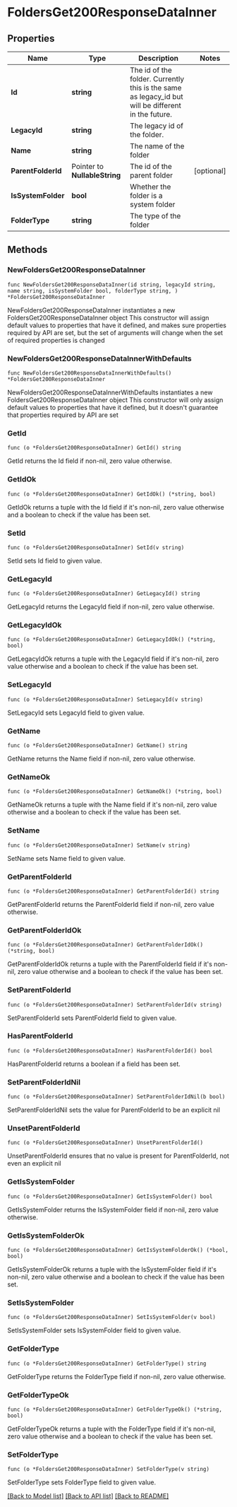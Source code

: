 # FoldersGet200ResponseDataInner

## Properties

Name | Type | Description | Notes
------------ | ------------- | ------------- | -------------
**Id** | **string** | The id of the folder. Currently this is the same as legacy_id but will be different in the future. | 
**LegacyId** | **string** | The legacy id of the folder. | 
**Name** | **string** | The name of the folder | 
**ParentFolderId** | Pointer to **NullableString** | The id of the parent folder | [optional] 
**IsSystemFolder** | **bool** | Whether the folder is a system folder | 
**FolderType** | **string** | The type of the folder | 

## Methods

### NewFoldersGet200ResponseDataInner

`func NewFoldersGet200ResponseDataInner(id string, legacyId string, name string, isSystemFolder bool, folderType string, ) *FoldersGet200ResponseDataInner`

NewFoldersGet200ResponseDataInner instantiates a new FoldersGet200ResponseDataInner object
This constructor will assign default values to properties that have it defined,
and makes sure properties required by API are set, but the set of arguments
will change when the set of required properties is changed

### NewFoldersGet200ResponseDataInnerWithDefaults

`func NewFoldersGet200ResponseDataInnerWithDefaults() *FoldersGet200ResponseDataInner`

NewFoldersGet200ResponseDataInnerWithDefaults instantiates a new FoldersGet200ResponseDataInner object
This constructor will only assign default values to properties that have it defined,
but it doesn't guarantee that properties required by API are set

### GetId

`func (o *FoldersGet200ResponseDataInner) GetId() string`

GetId returns the Id field if non-nil, zero value otherwise.

### GetIdOk

`func (o *FoldersGet200ResponseDataInner) GetIdOk() (*string, bool)`

GetIdOk returns a tuple with the Id field if it's non-nil, zero value otherwise
and a boolean to check if the value has been set.

### SetId

`func (o *FoldersGet200ResponseDataInner) SetId(v string)`

SetId sets Id field to given value.


### GetLegacyId

`func (o *FoldersGet200ResponseDataInner) GetLegacyId() string`

GetLegacyId returns the LegacyId field if non-nil, zero value otherwise.

### GetLegacyIdOk

`func (o *FoldersGet200ResponseDataInner) GetLegacyIdOk() (*string, bool)`

GetLegacyIdOk returns a tuple with the LegacyId field if it's non-nil, zero value otherwise
and a boolean to check if the value has been set.

### SetLegacyId

`func (o *FoldersGet200ResponseDataInner) SetLegacyId(v string)`

SetLegacyId sets LegacyId field to given value.


### GetName

`func (o *FoldersGet200ResponseDataInner) GetName() string`

GetName returns the Name field if non-nil, zero value otherwise.

### GetNameOk

`func (o *FoldersGet200ResponseDataInner) GetNameOk() (*string, bool)`

GetNameOk returns a tuple with the Name field if it's non-nil, zero value otherwise
and a boolean to check if the value has been set.

### SetName

`func (o *FoldersGet200ResponseDataInner) SetName(v string)`

SetName sets Name field to given value.


### GetParentFolderId

`func (o *FoldersGet200ResponseDataInner) GetParentFolderId() string`

GetParentFolderId returns the ParentFolderId field if non-nil, zero value otherwise.

### GetParentFolderIdOk

`func (o *FoldersGet200ResponseDataInner) GetParentFolderIdOk() (*string, bool)`

GetParentFolderIdOk returns a tuple with the ParentFolderId field if it's non-nil, zero value otherwise
and a boolean to check if the value has been set.

### SetParentFolderId

`func (o *FoldersGet200ResponseDataInner) SetParentFolderId(v string)`

SetParentFolderId sets ParentFolderId field to given value.

### HasParentFolderId

`func (o *FoldersGet200ResponseDataInner) HasParentFolderId() bool`

HasParentFolderId returns a boolean if a field has been set.

### SetParentFolderIdNil

`func (o *FoldersGet200ResponseDataInner) SetParentFolderIdNil(b bool)`

 SetParentFolderIdNil sets the value for ParentFolderId to be an explicit nil

### UnsetParentFolderId
`func (o *FoldersGet200ResponseDataInner) UnsetParentFolderId()`

UnsetParentFolderId ensures that no value is present for ParentFolderId, not even an explicit nil
### GetIsSystemFolder

`func (o *FoldersGet200ResponseDataInner) GetIsSystemFolder() bool`

GetIsSystemFolder returns the IsSystemFolder field if non-nil, zero value otherwise.

### GetIsSystemFolderOk

`func (o *FoldersGet200ResponseDataInner) GetIsSystemFolderOk() (*bool, bool)`

GetIsSystemFolderOk returns a tuple with the IsSystemFolder field if it's non-nil, zero value otherwise
and a boolean to check if the value has been set.

### SetIsSystemFolder

`func (o *FoldersGet200ResponseDataInner) SetIsSystemFolder(v bool)`

SetIsSystemFolder sets IsSystemFolder field to given value.


### GetFolderType

`func (o *FoldersGet200ResponseDataInner) GetFolderType() string`

GetFolderType returns the FolderType field if non-nil, zero value otherwise.

### GetFolderTypeOk

`func (o *FoldersGet200ResponseDataInner) GetFolderTypeOk() (*string, bool)`

GetFolderTypeOk returns a tuple with the FolderType field if it's non-nil, zero value otherwise
and a boolean to check if the value has been set.

### SetFolderType

`func (o *FoldersGet200ResponseDataInner) SetFolderType(v string)`

SetFolderType sets FolderType field to given value.



[[Back to Model list]](../README.md#documentation-for-models) [[Back to API list]](../README.md#documentation-for-api-endpoints) [[Back to README]](../README.md)


